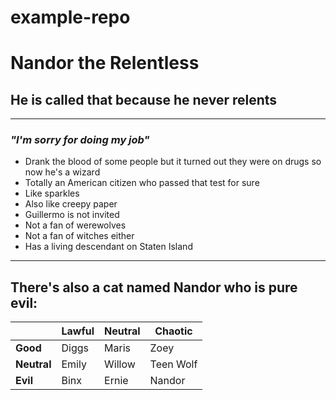 # example-repo

# **Nandor the Relentless**
   ## He is called that because he never relents
   ----
   ### *"I'm sorry for doing my job"*
    
* Drank the blood of some people but it turned out they were on drugs so now he's a wizard
* Totally an American citizen who passed that test for sure
* Like sparkles
* Also like creepy paper
* Guillermo is not invited
* Not a fan of werewolves
* Not a fan of witches either
* Has a living descendant on Staten Island
-----

## There's also a cat named Nandor who is pure evil:

|         | Lawful | Neutral | Chaotic   |
|---------|--------|---------|-----------|
| **Good**    | Diggs  | Maris   | Zoey      |
| **Neutral** | Emily  | Willow  | Teen Wolf |
| **Evil**    | Binx   | Ernie   | Nandor    |